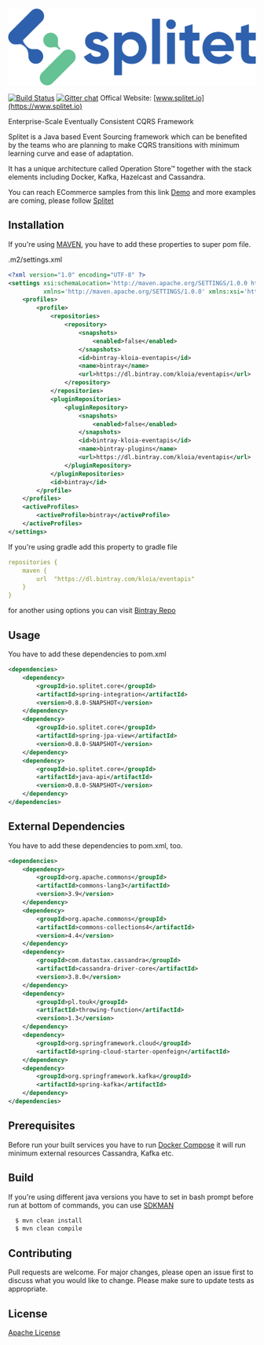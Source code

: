 ![splitet](resources/splitet_logo.png)

[![Build Status](https://travis-ci.com/kloiasoft/eventapis.svg?branch=master)](https://travis-ci.com/kloiasoft/eventapis) [![Gitter chat](https://badges.gitter.im/hashicorp-terraform/Lobby.png)](https://gitter.im/eventapis/Lobby)
Offical Website: [www.splitet.io](https://www.splitet.io)

Enterprise-Scale Eventually Consistent CQRS Framework

Splitet is a Java based Event Sourcing framework which can be benefited by the teams who are planning to make CQRS transitions with minimum learning curve and ease of adaptation.

It has a unique architecture called Operation Store™ together with the stack elements including Docker, Kafka, Hazelcast and Cassandra.

You can reach ECommerce samples from this link [Demo](https://github.com/Splitet/ecommerce-example) and more examples are coming, please follow [Splitet](https://github.com/Splitet)

## Installation

If you're using [MAVEN](https://maven.apache.org/), you have to add these properties to super pom file.

.m2/settings.xml
```xml
<?xml version="1.0" encoding="UTF-8" ?>
<settings xsi:schemaLocation='http://maven.apache.org/SETTINGS/1.0.0 http://maven.apache.org/xsd/settings-1.0.0.xsd'
          xmlns='http://maven.apache.org/SETTINGS/1.0.0' xmlns:xsi='http://www.w3.org/2001/XMLSchema-instance'>
    <profiles>
        <profile>
            <repositories>
                <repository>
                    <snapshots>
                        <enabled>false</enabled>
                    </snapshots>
                    <id>bintray-kloia-eventapis</id>
                    <name>bintray</name>
                    <url>https://dl.bintray.com/kloia/eventapis</url>
                </repository>
            </repositories>
            <pluginRepositories>
                <pluginRepository>
                    <snapshots>
                        <enabled>false</enabled>
                    </snapshots>
                    <id>bintray-kloia-eventapis</id>
                    <name>bintray-plugins</name>
                    <url>https://dl.bintray.com/kloia/eventapis</url>
                </pluginRepository>
            </pluginRepositories>
            <id>bintray</id>
        </profile>
    </profiles>
    <activeProfiles>
        <activeProfile>bintray</activeProfile>
    </activeProfiles>
</settings>
```
If you're using gradle add this property to gradle file

```yaml
repositories {
    maven {
        url  "https://dl.bintray.com/kloia/eventapis" 
    }
}
```
for another using options you can visit [Bintray Repo](https://bintray.com/kloia/eventapis/)

## Usage
You have to add these dependencies to pom.xml
```xml
<dependencies>
    <dependency>
        <groupId>io.splitet.core</groupId>
        <artifactId>spring-integration</artifactId>
        <version>0.8.0-SNAPSHOT</version>
    </dependency>
    <dependency>
        <groupId>io.splitet.core</groupId>
        <artifactId>spring-jpa-view</artifactId>
        <version>0.8.0-SNAPSHOT</version>
    </dependency>
    <dependency>
        <groupId>io.splitet.core</groupId>
        <artifactId>java-api</artifactId>
        <version>0.8.0-SNAPSHOT</version>
    </dependency>
</dependencies>
```
## External Dependencies
You have to add these dependencies to pom.xml, too.
```xml
<dependencies>
	<dependency>
		<groupId>org.apache.commons</groupId>
		<artifactId>commons-lang3</artifactId>
		<version>3.9</version>
	</dependency>
	<dependency>
		<groupId>org.apache.commons</groupId>
		<artifactId>commons-collections4</artifactId>
		<version>4.4</version>
	</dependency>
	<dependency>
		<groupId>com.datastax.cassandra</groupId>
		<artifactId>cassandra-driver-core</artifactId>
		<version>3.8.0</version>
	</dependency>
	<dependency>
		<groupId>pl.touk</groupId>
		<artifactId>throwing-function</artifactId>
		<version>1.3</version>
	</dependency>
	<dependency>
		<groupId>org.springframework.cloud</groupId>
		<artifactId>spring-cloud-starter-openfeign</artifactId>
	</dependency>
	<dependency>
		<groupId>org.springframework.kafka</groupId>
		<artifactId>spring-kafka</artifactId>
	</dependency>
</dependencies>
```
## Prerequisites
Before run your built services you have to run [Docker Compose](https://github.com/kloiasoft/eventapis/blob/master/samples/3-advanced/docker/docker-compose.yml) it will run minimum external resources Cassandra, Kafka etc.

## Build
If you're using different java versions you have to set in bash prompt before run at bottom of commands, you can use [SDKMAN](https://sdkman.io/)
```bash
  $ mvn clean install
  $ mvn clean compile
```
## Contributing
Pull requests are welcome. For major changes, please open an issue first to discuss what you would like to change.
Please make sure to update tests as appropriate.
## License
[Apache License](https://github.com/kloiasoft/eventapis/blob/master/LICENSE)
